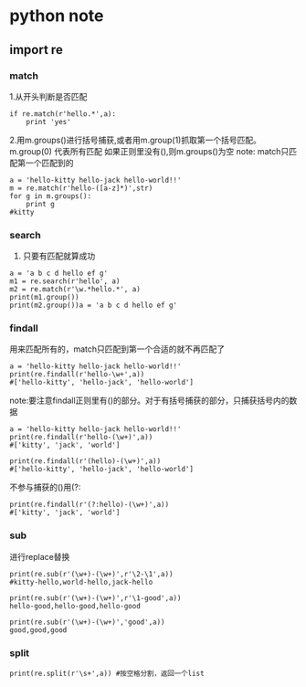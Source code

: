 # python note

## import re
### match
1.从开头判断是否匹配
```
if re.match(r'hello.*',a):
    print 'yes'
```
2.用m.groups()进行括号捕获,或者用m.group(1)抓取第一个括号匹配。
m.group(0) 代表所有匹配
如果正则里没有(),则m.groups()为空
note: match只匹配第一个匹配到的
```
a = 'hello-kitty hello-jack hello-world!!'
m = re.match(r'hello-([a-z]*)',str)
for g in m.groups():
    print g
#kitty
```

### search
1. 只要有匹配就算成功
``` 
a = 'a b c d hello ef g'
m1 = re.search(r'hello', a)
m2 = re.match(r'\w.*hello.*', a)
print(m1.group())
print(m2.group())a = 'a b c d hello ef g'
```

### findall
用来匹配所有的，match只匹配到第一个合适的就不再匹配了
```
a = 'hello-kitty hello-jack hello-world!!'
print(re.findall(r'hello-\w+',a))
#['hello-kitty', 'hello-jack', 'hello-world']
```
note:要注意findall正则里有()的部分。对于有括号捕获的部分，只捕获括号内的数据
```
a = 'hello-kitty hello-jack hello-world!!'
print(re.findall(r'hello-(\w+)',a))
#['kitty', 'jack', 'world']

print(re.findall(r'(hello)-(\w+)',a))
#['hello-kitty', 'hello-jack', 'hello-world']
```
不参与捕获的()用(?:
```
print(re.findall(r'(?:hello)-(\w+)',a))
#['kitty', 'jack', 'world']
```

### sub 
进行replace替换
```
print(re.sub(r'(\w+)-(\w+)',r'\2-\1',a))
#kitty-hello,world-hello,jack-hello

print(re.sub(r'(\w+)-(\w+)',r'\1-good',a))
hello-good,hello-good,hello-good

print(re.sub(r'(\w+)-(\w+)','good',a))
good,good,good
```

### split
```
print(re.split(r'\s+',a)) #按空格分割，返回一个list
```

